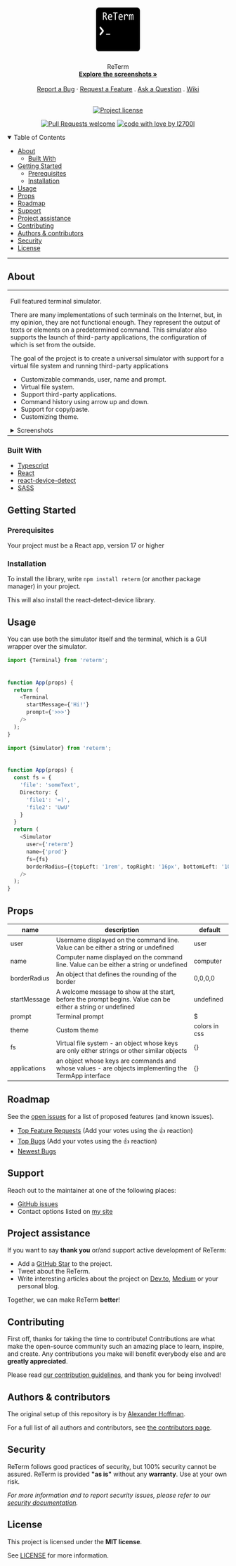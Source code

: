 <h1 align="center"> 
  <a href="https://github.com/l2700l/reterm">
    <img src="docs/images/logo.svg" alt="Logo" width="100" height="100">
  </a>
</h1>

<div align="center">
  ReTerm
  <br />
  <a href="#about"><strong>Explore the screenshots »</strong></a>
  <br />
  <br />
  <a href="https://github.com/l2700l/reterm/issues/new?assignees=&labels=bug&template=01_BUG_REPORT.md&title=bug%3A+">Report a Bug</a>
  ·
  <a href="https://github.com/l2700l/reterm/issues/new?assignees=&labels=enhancement&template=02_FEATURE_REQUEST.md&title=feat%3A+">Request a Feature</a>
  .
  <a href="https://github.com/l2700l/reterm/issues/new?assignees=&labels=question&template=04_SUPPORT_QUESTION.md&title=support%3A+">Ask a Question</a>
  .
  <a href="https://github.com/l2700l/reterm/wiki">Wiki</a>
  
</div>

<div align="center">
<br />

[![Project license](https://img.shields.io/github/license/l2700l/reterm.svg?style=flat-square)](LICENSE)

[![Pull Requests welcome](https://img.shields.io/badge/PRs-welcome-ff69b4.svg?style=flat-square)](https://github.com/l2700l/reterm/issues?q=is%3Aissue+is%3Aopen+label%3A%22help+wanted%22)
[![code with love by l2700l](https://img.shields.io/badge/%3C%2F%3E%20with%20%E2%99%A5%20by-l2700l-ff1414.svg?style=flat-square)](https://github.com/l2700l)

</div>

<details open="open">
<summary>Table of Contents</summary>

- [About](#about)
  - [Built With](#built-with)
- [Getting Started](#getting-started)
  - [Prerequisites](#prerequisites)
  - [Installation](#installation)
- [Usage](#usage)
- [Props](#props)
- [Roadmap](#roadmap)
- [Support](#support)
- [Project assistance](#project-assistance)
- [Contributing](#contributing)
- [Authors & contributors](#authors--contributors)
- [Security](#security)
- [License](#license)

</details>

---

## About

<table><tr><td>

Full featured terminal simulator.

There are many implementations of such terminals on the Internet, but, in my opinion, they are not functional enough. They represent the output of texts or elements on a predetermined command. 
This simulator also supports the launch of third-party applications, the configuration of which is set from the outside.

The goal of the project is to create a universal simulator with support for a virtual file system and running third-party applications

- Customizable commands,  user, name and prompt.
- Virtual file system.
- Support third-party applications.
- Command history using arrow up and down.
- Support for copy/paste.
- Customizing theme.

<details>
<summary>Screenshots</summary>
<br>


|                               Main                               |                                 Help command                                  |
|:----------------------------------------------------------------:|:-----------------------------------------------------------------------------:|
| <img src="docs/images/screenshot.png" title="Main" width="100%"> | <img src="docs/images/screenshot-help.png" title="Help command" width="100%"> |

</details>

</td></tr></table>

### Built With

- [Typescript](https://www.typescriptlang.org/)
- [React](https://react.dev/)
- [react-device-detect](https://www.npmjs.com/package/react-device-detect)
- [SASS](https://sass-lang.com/)

## Getting Started

### Prerequisites

Your project must be a React app, version 17 or higher

### Installation

To install the library, write
```npm install reterm``` (or another package manager)
in your project.

This will also install the react-detect-device library.

## Usage

You can use both the simulator itself and the terminal, which is a GUI wrapper over the simulator.

```typescript jsx
import {Terminal} from 'reterm';


function App(props) {
  return (
    <Terminal
      startMessage={'Hi!'}
      prompt={'>>>'}
    />
  );
}
```
```typescript jsx
import {Simulator} from 'reterm';


function App(props) {
  const fs = {
    'file': 'someText',
    Directory: {
      'file1': '=)',
      'file2': 'UwU'
    }
  }
  return (
    <Simulator
      user={'reterm'}
      name={'prod'}
      fs={fs}
      borderRadius={{topLeft: '1rem', topRight: '16px', bottomLeft: '10%', bottomRight: '1vw'}}
    />
  );
}
```

## Props

| name         | description                                                                                                 | default       |
|--------------|-------------------------------------------------------------------------------------------------------------|---------------|
| user         | Username displayed on the command line. Value can be either a string or undefined                           | user          |
| name         | Computer name displayed on the command line. Value can be either a string or undefined                      | computer      |
| borderRadius | An object that defines the rounding of the border                                                           | 0,0,0,0       |
| startMessage | A welcome message to show at the start, before the prompt begins. Value can be either a string or undefined | undefined     |
| prompt       | Terminal prompt                                                                                             | $             |
| theme        | Custom theme                                                                                                | colors in css |
| fs           | Virtual file system - an object whose keys are only either strings or other similar objects                 | {}            |
| applications | an object whose keys are commands and whose values - are objects implementing the TermApp interface         | {}            |


## Roadmap

See the [open issues](https://github.com/l2700l/reterm/issues) for a list of proposed features (and known issues).

- [Top Feature Requests](https://github.com/l2700l/reterm/issues?q=label%3Aenhancement+is%3Aopen+sort%3Areactions-%2B1-desc) (Add your votes using the 👍 reaction)
- [Top Bugs](https://github.com/l2700l/reterm/issues?q=is%3Aissue+is%3Aopen+label%3Abug+sort%3Areactions-%2B1-desc) (Add your votes using the 👍 reaction)
- [Newest Bugs](https://github.com/l2700l/reterm/issues?q=is%3Aopen+is%3Aissue+label%3Abug)

## Support

Reach out to the maintainer at one of the following places:

- [GitHub issues](https://github.com/l2700l/reterm/issues/new?assignees=&labels=question&template=04_SUPPORT_QUESTION.md&title=support%3A+)
- Contact options listed on [my site](https://l2700l.github.io)

## Project assistance

If you want to say **thank you** or/and support active development of ReTerm:

- Add a [GitHub Star](https://github.com/l2700l/reterm) to the project.
- Tweet about the ReTerm.
- Write interesting articles about the project on [Dev.to](https://dev.to/), [Medium](https://medium.com/) or your personal blog.

Together, we can make ReTerm **better**!

## Contributing

First off, thanks for taking the time to contribute! Contributions are what make the open-source community such an amazing place to learn, inspire, and create. Any contributions you make will benefit everybody else and are **greatly appreciated**.


Please read [our contribution guidelines](docs/CONTRIBUTING.md), and thank you for being involved!

## Authors & contributors

The original setup of this repository is by [Alexander Hoffman](https://github.com/l2700l).

For a full list of all authors and contributors, see [the contributors page](https://github.com/l2700l/reterm/contributors).

## Security

ReTerm follows good practices of security, but 100% security cannot be assured.
ReTerm is provided **"as is"** without any **warranty**. Use at your own risk.

_For more information and to report security issues, please refer to our [security documentation](docs/SECURITY.md)._

## License

This project is licensed under the **MIT license**.

See [LICENSE](LICENSE) for more information.
